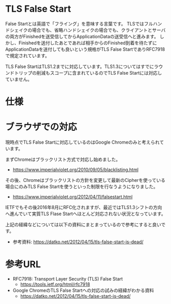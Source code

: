 # TLS False Start
False Startとは英語で「フライング」を意味する言葉です。
TLSではフルハンドシェイクの場合でも、省略ハンドシェイクの場合でも、クライアントとサーバの両方がFinishedを送受信してからApplicationDataの送受信へと進みます。
しかし、Finishedを送付したあとであれば相手からのFinished到着を待たずにApplicationDataを送付しても良いという規格がTLS False StartでありRFC7918で規定されています。

TLS False StartはTLS1.2までに対応しています。TLS1.3についてはすでにラウンドトリップの削減もスコープに含まれているのでTLS False Startには対応していません。

# 仕様


# ブラウザでの対応
現時点でTLS False Startに対応しているのはGoogle Chromeのみと考えられています。

まずChromeはブラックリスト方式で対応し始めました。
- https://www.imperialviolet.org/2010/09/05/blacklisting.html

その後、Chromeはブラックリストの方針を変更して最新のCipherを使っている場合にのみTLS False Startを使うといった制限を行なうようになりました。
- https://www.imperialviolet.org/2012/04/11/falsestart.html

IETFでもその後2016年8月にRFC化されますが、最近ではTLS1.3シフトの方向へ進んでいて実質TLS Flase Startへほとんど対応されない状況となっています。

上記の経緯などについては以下の資料にまとまっているので参考にすると良いです。
- 参考資料: https://datko.net/2012/04/15/tls-false-start-is-dead/


# 参考URL
- RFC7918: Transport Layer Security (TLS) False Start
  - https://tools.ietf.org/html/rfc7918
- Google ChromeのTLS False Startへの対応の試みの経緯がわかる資料
  - https://datko.net/2012/04/15/tls-false-start-is-dead/
